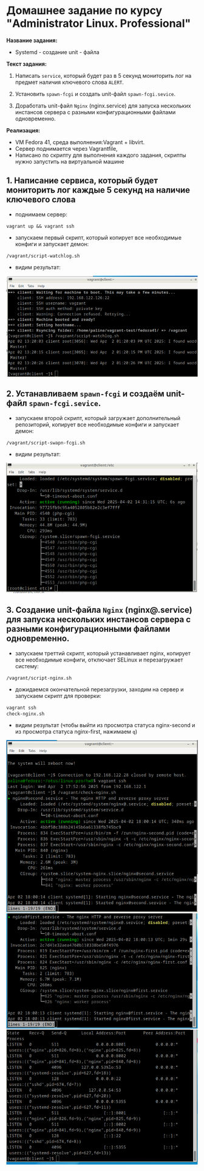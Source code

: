 # Домашнее задание по курсу "Administrator Linux. Professional"

**Название задания:** 

  - Systemd - создание unit - файла 

**Текст задания:** 

  1. Написать ```service```, который будет раз в 5 секунд мониторить лог на предмет наличия ключевого слова ```ALERT```.

  2. Установить ```spawn-fcgi``` и создать unit-файл ```spawn-fcgi.sevice```.

  3. Доработать unit-файл ```Nginx``` (nginx.service) для запуска нескольких инстансов сервера с разными конфигурационными файлами одновременно.

**Реализация:**

  - VM Fedora 41, среда выполнения:Vagrant + libvirt. 
  - Сервер поднимается через Vagrantfile,
  - Написано по скрипту для выполнения каждого задания, скрипты нужно запустить на виртуальной машине

## 1. Написание сервиса, который будет мониторить лог каждые 5 секунд на наличие ключевого слова

  - поднимаем сервер:
    
```
vagrant up && vagrant ssh
```

  - запускаем первый скрипт, который копирует все необходимые конфиги и запускает демон:

```
/vagrant/script-watchlog.sh
```

  - видим результат:

![01](./screenshots/01.png)


## 2. Устанавливаем ```spawn-fcgi``` и создаём unit-файл ```spawn-fcgi.sevice```.

  - запускаем второй скрипт, который загружает дополнительный репозиторий, копирует все необходимые конфиги и запускает демон:

```
/vagrant/script-swapn-fcgi.sh
```

  - видим результат:

![02](./screenshots/02.png)

## 3. Создание unit-файла ```Nginx``` (nginx@.service) для запуска нескольких инстансов сервера с разными конфигурационными файлами одновременно.

  - запускаем треттий скрипт, который устанавливает nginx, копирует все необходимые конфиги, отключает SELinux и перезагружает систему:

```
/vagrant/script-nginx.sh
```

  - дожидаемся окончательной перезагрузки, заходим на сервер и запускаем скрипт для проверки:

```
vagrant ssh
check-nginx.sh
```

  - видим результат (чтобы выйти из просмотра статуса nginx-second и из просмотра статуса nginx-first, нажимаем ```q```)

![03](./screenshots/03.png)
![04](./screenshots/04.png)
![05](./screenshots/05.png)
